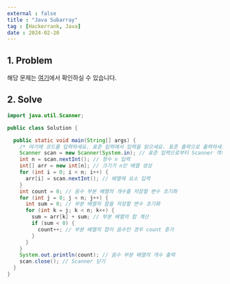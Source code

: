 ```yaml
---
external : false
title : "Java Subarray"
tag : [Hackerrank, Java]
date : 2024-02-20
---
```


## 1. Problem

해당 문제는 [여기](https://www.hackerrank.com/challenges/java-negative-subarray/problem?isFullScreen=true)에서 확인하실 수 있습니다.

## 2. Solve

```java
import java.util.Scanner;

public class Solution {

  public static void main(String[] args) {
    /* 여기에 코드를 입력하세요. 표준 입력에서 입력을 읽으세요. 표준 출력으로 출력하세요. 클래스 이름은 Solution이어야 합니다. */
    Scanner scan = new Scanner(System.in); // 표준 입력으로부터 Scanner 객체 생성
    int n = scan.nextInt(); // 정수 n 입력
    int[] arr = new int[n]; // 크기가 n인 배열 생성
    for (int i = 0; i < n; i++) {
      arr[i] = scan.nextInt(); // 배열에 요소 입력
    }
    int count = 0; // 음수 부분 배열의 개수를 저장할 변수 초기화
    for (int j = 0; j < n; j++) {
      int sum = 0; // 부분 배열의 합을 저장할 변수 초기화
      for (int k = j; k < n; k++) {
        sum = arr[k] + sum; // 부분 배열의 합 계산
        if (sum < 0) {
          count++; // 부분 배열의 합이 음수인 경우 count 증가
        }
      }
    }
    System.out.println(count); // 음수 부분 배열의 개수 출력
    scan.close(); // Scanner 닫기
  }
}
```
